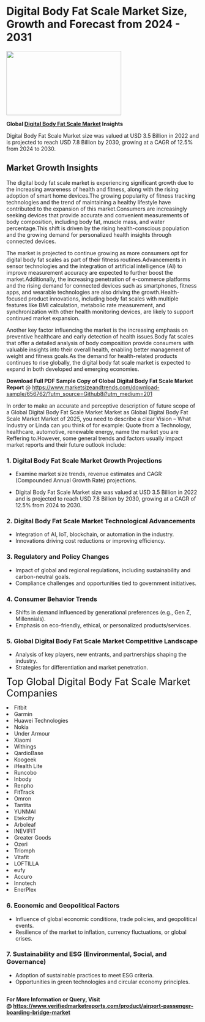 <H1>Digital Body Fat Scale Market Size, Growth and Forecast from 2024 - 2031</H1><img class="aligncenter size-medium wp-image-584254" src="https://thirdeyenews.in/wp-content/uploads/2024/09/Global-Market-Research-300x168.jpeg" alt="" width="300" height="168" /><p><strong>Global&nbsp;<a href="https://www.marketsizeandtrends.com/download-sample/656762/?utm_source=Github8j?utm_medium=201">Digital Body Fat Scale Market</a> Insights</strong></p><p>Digital Body Fat Scale Market size was valued at USD 3.5 Billion in 2022 and is projected to reach USD 7.8 Billion by 2030, growing at a CAGR of 12.5% from 2024 to 2030.</p><p><h2>Market Growth Insights</h2> <p>The digital body fat scale market is experiencing significant growth due to the increasing awareness of health and fitness, along with the rising adoption of smart home devices.The growing popularity of fitness tracking technologies and the trend of maintaining a healthy lifestyle have contributed to the expansion of this market.Consumers are increasingly seeking devices that provide accurate and convenient measurements of body composition, including body fat, muscle mass, and water percentage.This shift is driven by the rising health-conscious population and the growing demand for personalized health insights through connected devices.</p> <p>The market is projected to continue growing as more consumers opt for digital body fat scales as part of their fitness routines.Advancements in sensor technologies and the integration of artificial intelligence (AI) to improve measurement accuracy are expected to further boost the market.Additionally, the increasing penetration of e-commerce platforms and the rising demand for connected devices such as smartphones, fitness apps, and wearable technologies are also driving the growth.Health-focused product innovations, including body fat scales with multiple features like BMI calculation, metabolic rate measurement, and synchronization with other health monitoring devices, are likely to support continued market expansion.</p> <p>Another key factor influencing the market is the increasing emphasis on preventive healthcare and early detection of health issues.Body fat scales that offer a detailed analysis of body composition provide consumers with valuable insights into their overall health, enabling better management of weight and fitness goals.As the demand for health-related products continues to rise globally, the digital body fat scale market is expected to expand in both developed and emerging economies.</p> <p><span class=""><strong>Download Full PDF Sample Copy of Global Digital Body Fat Scale Market Report</strong> @ <a href="https://www.marketsizeandtrends.com/download-sample/656762/?utm_source=Github8j?utm_medium=201" target="_blank">https://www.marketsizeandtrends.com/download-sample/656762/?utm_source=Github8j?utm_medium=201</a></span></p><p>In order to make an accurate and perceptive description of future scope of a Global&nbsp;Digital Body Fat Scale Market Market as Global&nbsp;Digital Body Fat Scale Market Market of 2025, you need to describe a clear Vision &ndash; What Industry or Linda can you think of for example: Quote from a Technology, healthcare, automotive, renewable energy, name the market you are Reffering to.However, some general trends and factors usually impact market reports and their future outlook include:</p><h3>1.&nbsp;<strong>Digital Body Fat Scale Market Growth Projections</strong></h3><ul><li>Examine market size trends, revenue estimates and CAGR (Compounded Annual Growth Rate) projections.</li><li><p>Digital Body Fat Scale Market size was valued at USD 3.5 Billion in 2022 and is projected to reach USD 7.8 Billion by 2030, growing at a CAGR of 12.5% from 2024 to 2030.</p></li></ul><h3>2.&nbsp;<strong>Digital Body Fat Scale Market Technological Advancements</strong></h3><ul><li>Integration of AI, IoT, blockchain, or automation in the industry.</li><li>Innovations driving cost reductions or improving efficiency.</li></ul><h3>3.&nbsp;<strong>Regulatory and Policy Changes</strong></h3><ul><li>Impact of global and regional regulations, including sustainability and carbon-neutral goals.</li><li>Compliance challenges and opportunities tied to government initiatives.</li></ul><h3>4.&nbsp;<strong>Consumer Behavior Trends</strong></h3><ul><li>Shifts in demand influenced by generational preferences (e.g., Gen Z, Millennials).</li><li>Emphasis on eco-friendly, ethical, or personalized products/services.</li></ul><h3>5.&nbsp;<strong>Global Digital Body Fat Scale Market Competitive Landscape</strong></h3><ul><li>Analysis of key players, new entrants, and partnerships shaping the industry.</li><li>Strategies for differentiation and market penetration.</li></ul><p data-pm-slice="1 1 []"><span style="color: inherit; font-family: inherit; font-size: 25px;">Top Global Digital Body Fat Scale Market Companies</span></p><div class="" data-test-id=""><p><li>Fitbit</li><li> Garmin</li><li> Huawei Technologies</li><li> Nokia</li><li> Under Armour</li><li> Xiaomi</li><li> Withings</li><li> QardioBase</li><li> Koogeek</li><li> iHealth Lite</li><li> Runcobo</li><li> Inbody</li><li> Renpho</li><li> FitTrack</li><li> Omron</li><li> Tantita</li><li> YUNMAI</li><li> Etekcity</li><li> Arboleaf</li><li> INEVIFIT</li><li> Greater Goods</li><li> Ozeri</li><li> Triomph</li><li> Vitafit</li><li> LOFTILLA</li><li> eufy</li><li> Accuro</li><li> Innotech</li><li> EnerPlex</li></p></div><h3>6.&nbsp;<strong>Economic and Geopolitical Factors</strong></h3><ul><li>Influence of global economic conditions, trade policies, and geopolitical events.</li><li>Resilience of the market to inflation, currency fluctuations, or global crises.</li></ul><h3>7.&nbsp;<strong>Sustainability and ESG (Environmental, Social, and Governance)</strong></h3><ul><li>Adoption of sustainable practices to meet ESG criteria.</li><li>Opportunities in green technologies and circular economy principles.</li></ul><h2><strong style="font-size: 14px;">For More Information or Query, Visit @&nbsp;</strong><a style="background-color: #ffffff; font-size: 14px;" href="https://www.marketsizeandtrends.com/report/digital-body-fat-scale-market/" target="_blank">https://www.verifiedmarketreports.com/product/airport-passenger-boarding-bridge-market</a></h2>